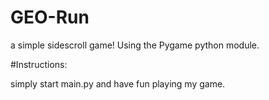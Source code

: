 # GEO-Run
a simple sidescroll game! Using the Pygame python module.


#Instructions:

simply start main.py and have fun playing my game.

